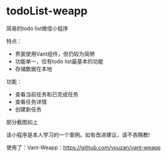 # todoList-weapp

简易的todo list微信小程序

特点：
- 界面使用Vant组件，但仍较为简陋
- 功能单一，仅有todo list最基本的功能
- 存储数据在本地

功能：
- 查看当前任务和已完成任务
- 查看任务详情
- 创建新任务

部分截图如上

该小程序是本人学习的一个案例。如有改进建议，请不吝赐教!

使用了：Vant-Weapp：https://github.com/youzan/vant-weapp
